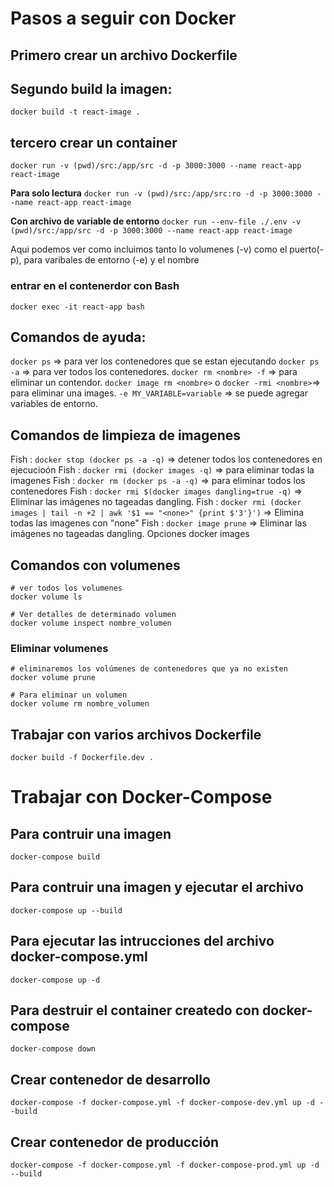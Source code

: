 # Pasos a seguir con Docker

## Primero crear un archivo Dockerfile

## Segundo build la imagen:

`docker build -t react-image .`

## tercero crear un container

`docker run -v (pwd)/src:/app/src -d -p 3000:3000 --name react-app react-image`

**Para solo lectura**
`docker run -v (pwd)/src:/app/src:ro -d -p 3000:3000 --name react-app react-image`

**Con archivo de variable de entorno**
`docker run --env-file ./.env -v (pwd)/src:/app/src -d -p 3000:3000 --name react-app react-image`

Aqui podemos ver como incluimos tanto lo volumenes (-v) como el puerto(-p), para varibales de entorno (-e) y el nombre

### entrar en el contenerdor con Bash

`docker exec -it react-app bash`

## Comandos de ayuda:

`docker ps` => para ver los contenedores que se estan ejecutando
`docker ps -a` => para ver todos los contenedores.
`docker rm <nombre> -f` => para eliminar un contendor.
`docker image rm <nombre>` o `docker -rmi <nombre>`=> para eliminar una images.
`-e MY_VARIABLE=variable` => se puede agregar variables de entorno.

## Comandos de limpieza de imagenes

Fish : `docker stop (docker ps -a -q)` => detener todos los contenedores en ejecucioón
Fish : `docker rmi (docker images -q)` => para eliminar todas la imagenes
Fish : `docker rm (docker ps -a -q)` => para eliminar todos los contenedores
Fish : `docker rmi $(docker images dangling=true -q)` => Eliminar las imágenes no tageadas dangling.
Fish : `docker rmi (docker images | tail -n +2 | awk '$1 == "<none>" {print $'3'}')` => Elimina todas las imagenes con "none"
Fish : `docker image prune` => Eliminar las imágenes no tageadas dangling. Opciones docker images

## Comandos con volumenes

```shell
# ver todos los volumenes
docker volume ls

# Ver detalles de determinado volumen
docker volume inspect nombre_volumen
```

### Eliminar volumenes

```shell
# eliminaremos los volúmenes de contenedores que ya no existen
docker volume prune

# Para eliminar un volumen
docker volume rm nombre_volumen
```

## Trabajar con varios archivos Dockerfile

`docker build -f Dockerfile.dev .`

# Trabajar con Docker-Compose

## Para contruir una imagen

`docker-compose build`

## Para contruir una imagen y ejecutar el archivo

`docker-compose up --build`

## Para ejecutar las intrucciones del archivo docker-compose.yml

`docker-compose up -d`

## Para destruir el container createdo con docker-compose

`docker-compose down`

## Crear contenedor de desarrollo

`docker-compose -f docker-compose.yml -f docker-compose-dev.yml up -d --build`

## Crear contenedor de producción

`docker-compose -f docker-compose.yml -f docker-compose-prod.yml up -d --build`
